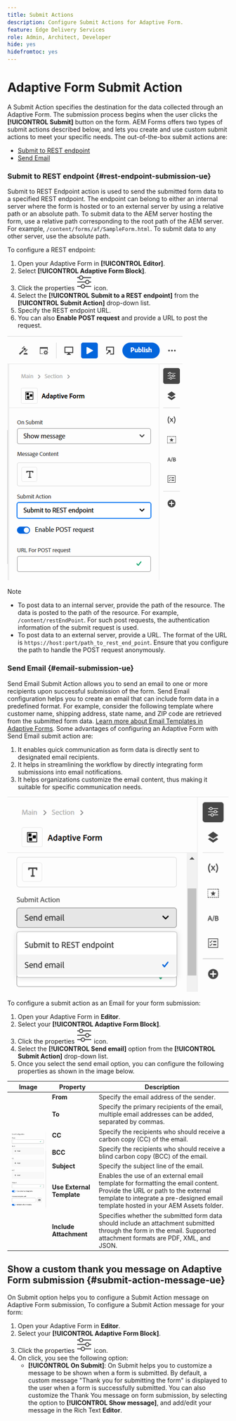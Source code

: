 ```yaml
---
title: Submit Actions
description: Configure Submit Actions for Adaptive Form.
feature: Edge Delivery Services
role: Admin, Architect, Developer
hide: yes
hidefromtoc: yes
---
```


# Adaptive Form Submit Action

A Submit Action specifies the destination for the data collected through an Adaptive Form. The submission process begins when the user clicks the **[!UICONTROL Submit]** button on the form. AEM Forms offers two types of submit actions described below, and lets you create and use custom submit actions to meet your specific needs. The out-of-the-box submit actions are:

<!--To define a Submit Action for an Adaptive Form, you use the Properties dialog of the **Adaptive Form block** in the **Editor**-->

* [Submit to REST endpoint](#rest-endpoint-submission-ue)
* [Send Email](#email-submission-ue)


### Submit to REST endpoint {#rest-endpoint-submission-ue}

Submit to REST Endpoint action is used to send the submitted form data to a specified REST endpoint. The endpoint can belong to either an internal server where the form is hosted or to an external server by using a relative path or an absolute path. To submit data to the AEM server hosting the form, use a relative path corresponding to the root path of the AEM server. For example, `/content/forms/af/SampleForm.html`. To submit data to any other server, use the absolute path.

<!--Configuring the Submit Action to REST Endpoint for Adaptive Forms offers several benefits such as:  
* It facilitates seamless integration of form data with external systems and services via RESTful APIs.  
* Offers flexibility in managing data submissions from Adaptive Forms, accommodating dynamic and complex data structures.  
* Allows dynamic mapping of form fields to parameters within the REST endpoint URL, enabling adaptable and customizable data submissions.
-->



To configure a REST endpoint:

1. Open your Adaptive Form in **[!UICONTROL Editor]**.
1. Select **[!UICONTROL Adaptive Form Block]**. 
1. Click the properties ![properties](/help/forms/assets/Smock_Properties_18_N.svg) icon.
1. Select the **[!UICONTROL Submit to a REST endpoint]** from the **[!UICONTROL Submit Action]** drop-down list.
1. Specify the REST endpoint URL.
1. You can also **Enable POST request** and provide a URL to post the request. 

![Enable post request for adaptive forms](/help/forms/assets/enable-post-request-ue.png)

  >[!NOTE]
  >
  > * To post data to an internal server, provide the path of the resource. The data is posted to the path of the resource. For example, `/content/restEndPoint`. For such post requests, the authentication information of the submit request is used.
  > * To post data to an external server, provide a URL. The format of the URL is `https://host:port/path_to_rest_end_point`. Ensure that you configure the path to handle the POST request anonymously. 

### Send Email {#email-submission-ue}

Send Email Submit Action allows you to send an email to one or more recipients upon successful submission of the form. Send Email configuration helps you to create an email that can include form data in a predefined format. For example, consider the following template where customer name, shipping address, state name, and ZIP code are retrieved from the submitted form data. [Learn more about Email Templates in Adaptive Forms](/help/forms/html-email-templates-in-adaptive-forms.md). Some advantages of configuring an Adaptive Form with Send Email submit action are:

1. It enables quick communication as form data is directly sent to designated email recipients.
1. It helps in streamlining the workflow by directly integrating form submissions into email notifications.
1. It helps organizations customize the email content, thus making it suitable for specific communication needs.

![Adaptive Form properties in Universal Editor](/help/forms/assets/submit-actions-ue.png)


To configure a submit action as an Email for your form submission:

1. Open your Adaptive Form in **Editor**.
1. Select your **[!UICONTROL Adaptive Form Block]**. 
1. Click the properties ![properties](/help/forms/assets/Smock_Properties_18_N.svg) icon.
1. Select the **[!UICONTROL Send email]** option from the **[!UICONTROL Submit Action]** drop-down list. 
1. Once you select the send email option, you can configure the following properties as shown in the image below.
        
<table>
  <thead>
    <tr>
      <th>Image</th>
      <th>Property</th>
      <th>Description</th>
    </tr>
  </thead>
  <tbody>
    <tr>
    <td rowspan="7"><img src="/help/forms/assets/email-config-ue.png" alt="Email Configuration"></td> 
    <td><b>From</td>
    <td>Specify the email address of the sender.</td>
    </tr>
    <tr>
      <td><b>To</td>
      <td>Specify the primary recipients of the email, multiple email addresses can be added, separated by commas.</td>
    </tr>
    <tr>
      <td><b>CC</td>
      <td>Specify the recipients who should receive a carbon copy (CC) of the email.</td>
    </tr>
    <tr>
      <td><b>BCC</td>
      <td>Specify the recipients who should receive a blind carbon copy (BCC) of the email.</td>
    </tr>
    <tr>
      <td><b>Subject</td>
      <td>Specify the subject line of the email.</td>
    </tr>
    <tr>
      <td><b>Use External Template</td>
      <td>Enables the use of an external email template for formatting the email content. Provide the URL or path to the external template to integrate a pre-designed email template hosted in your AEM Assets folder.</td>
    </tr>
    <tr>
      <td><b>Include Attachment</td>
      <td>Specifies whether the submitted form data should include an attachment submitted through the form in the email. Supported attachment formats are PDF, XML, and JSON.</td>
    </tr>
  </tbody>
</table>






<!--
        
        * **From**: The email address of the sender.
        * **To**: Specify the primary recipients of the email, multiple email addresses can be added, separated by commas.
        * **CC**: Specify the recipients who should receive a carbon copy (CC) of the email.
        * **BCC**: Specify the recipients who should receive a blind carbon copy (BCC) of the email.
        * **Subject**: Specify the subject line of the email.
        * **Use External Template**: Enables the use of an external email template for formatting the email content. Provide the URL or path to the External template path to integrate a pre-designed email template hosted in your AEM Assets folder.
        * **Include Attachment**: Specifies whether the submitted form data should include an attachment submitted through the form in the email.

    {width=50%,height=50%}![Enable post request for adaptive forms](/help/forms/assets/email-config-ue.png)

-->

## Show a custom thank you message on Adaptive Form submission {#submit-action-message-ue}

On Submit option helps you to configure a Submit Action message on Adaptive Form submission, To configure a Submit Action message for your form:

1. Open your Adaptive Form in **Editor**.
1. Select your **[!UICONTROL Adaptive Form Block]**. 
1. Click the properties ![properties](/help/forms/assets/Smock_Properties_18_N.svg) icon. 
1. On click, you see the following option:
    * **[!UICONTROL On Submit]**: On Submit helps you to customize a message to be shown when a form is submitted. By default, a custom message "Thank you for submitting the form" is displayed to the user when a form is successfully submitted. 
    You can also customize the Thank You message on form submission, by selecting the option to **[!UICONTROL Show message]**, and add/edit your message in the Rich Text **Editor**.


